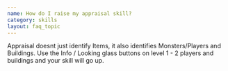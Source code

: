 ```yaml
---
name: How do I raise my appraisal skill?
category: skills
layout: faq_topic
---
```

Appraisal doesnt just identify Items, it also identifies Monsters/Players and Buildings. Use the Info / Looking glass buttons on level 1 - 2 players and buildings and your skill will go up.